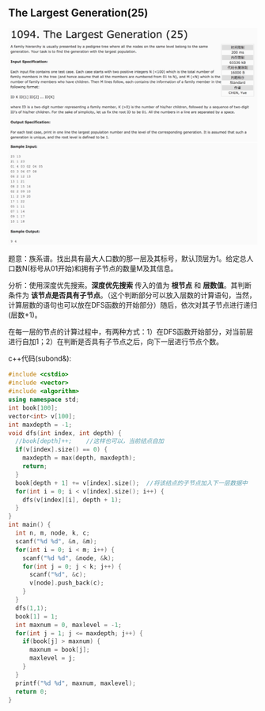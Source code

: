 ## The Largest Generation(25)

![1094](image/1094_1.png)
![1094](image/1094_2.png)

题意：族系谱。找出具有最大人口数的那一层及其标号，默认顶层为1。给定总人口数N(标号从01开始)和拥有子节点的数量M及其信息。

分析：使用深度优先搜索。**深度优先搜索** 传入的值为 **根节点** 和 **层数值**。其判断条件为 **该节点是否具有子节点**。（这个判断部分可以放入层数的计算语句，当然，计算层数的语句也可以放在DFS函数的开始部分）随后，依次对其子节点进行递归(层数+1)。

在每一层的节点的计算过程中，有两种方式：1）在DFS函数开始部分，对当前层进行自加1；2）在判断是否具有子节点之后，向下一层进行节点个数。

c++代码(subond&):

```c++
#include <cstdio>
#include <vector>
#include <algorithm>
using namespace std;
int book[100];
vector<int> v[100];
int maxdepth = -1;
void dfs(int index, int depth) {
  //book[depth]++;    //这样也可以，当前结点自加
  if(v[index].size() == 0) {
    maxdepth = max(depth, maxdepth);
    return;
  }
  book[depth + 1] += v[index].size();  //将该结点的子节点加入下一层数据中
  for(int i = 0; i < v[index].size(); i++) {
    dfs(v[index][i], depth + 1);
  }
}
int main() {
  int n, m, node, k, c;
  scanf("%d %d", &n, &m);
  for(int i = 0; i < m; i++) {
    scanf("%d %d", &node, &k);
    for(int j = 0; j < k; j++) {
      scanf("%d", &c);
      v[node].push_back(c);
    }
  }
  dfs(1,1);
  book[1] = 1;
  int maxnum = 0, maxlevel = -1;
  for(int j = 1; j <= maxdepth; j++) {
    if(book[j] > maxnum) {
      maxnum = book[j];
      maxlevel = j;
    }
  }
  printf("%d %d", maxnum, maxlevel);
  return 0;
}
```
